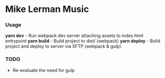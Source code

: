 # Mike Lerman Music
### Usage
**yarn dev** - Run webpack dev server attaching assets to index.html entrypoint
**yarn build** - Build project to dist/ (webpack)
**yarn deploy** - Build project and deploy to server via SFTP (webpack & gulp)

### TODO
- Re-evaluate the need for gulp